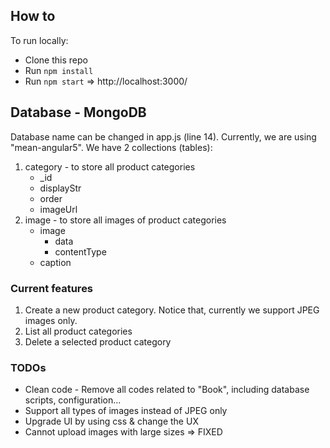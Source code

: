 ## How to
To run locally:

* Clone this repo
* Run `npm install`
* Run `npm start`
=> http://localhost:3000/

## Database - MongoDB

Database name can be changed in app.js (line 14). Currently, we are using "mean-angular5".
We have 2 collections (tables):
1. category - to store all product categories
    - _id
    - displayStr
    - order
    - imageUrl
2. image - to store all images of product categories
    - image
        - data
        - contentType
    - caption

### Current features
1. Create a new product category. Notice that, currently we support JPEG images only.
2. List all product categories
3. Delete a selected product category

### TODOs
* Clean code - Remove all codes related to "Book", including database scripts, configuration...
* Support all types of images instead of JPEG only
* Upgrade UI by using css & change the UX
* Cannot upload images with large sizes => FIXED